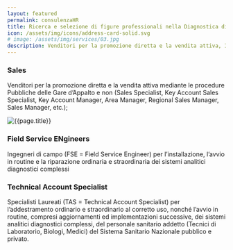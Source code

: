 ```yaml
---
layout: featured
permalink: consulenzaHR
title: Ricerca e selezione di figure professionali nella Diagnostica di Laboratorio ospedaliera
icon: /assets/img/icons/address-card-solid.svg
# image: /assets/img/services/03.jpg
description: Venditori per la promozione diretta e la vendita attiva, Ingegneri di campo e Specialisti Laureati 
---
```


<div class="row">
    <div class="col-md-12">
        <div class="service-details mb-40">
            <h3>Sales</h3>
            <p>Venditori per la promozione diretta e la vendita attiva mediante le procedure Pubbliche delle Gare d’Appalto e non (Sales Specialist, Key Account Sales Specialist, Key Account Manager, Area Manager, Regional Sales Manager, Sales Manager, etc.);</p>
        </div>
    </div>
</div>
<div class="row">
    <div class="col-xl-6 col-lg-12">
        <div class="s-details-img mb-30">
            <img src="{{site.baseurl}}/assets/img/service/4.jpg" alt="{{page.title}}">
        </div>
    </div>
    <div class="col-xl-6 col-lg-12">
        <div class="service-details mb-40">
            <h3>Field Service ENgineers</h3>
            <p>Ingegneri di campo (FSE = Field Service Engineer) per l’installazione, l’avvio in routine e la riparazione ordinaria e straordinaria dei sistemi analitici diagnostici complessi</p>
        </div>
    </div>
</div>
<div class="service-details mb-30">
    <h3>Technical Account Specialist</h3>
    <p>Specialisti Laureati (TAS = Technical Account Specialist) per l’addestramento ordinario e straordinario al corretto uso, nonché l’avvio in routine, compresi aggiornamenti ed implementazioni successive, dei sistemi analitici diagnostici complessi, del personale sanitario addetto (Tecnici di Laboratorio, Biologi, Medici) del Sistema Sanitario Nazionale pubblico e privato.</p>
</div>